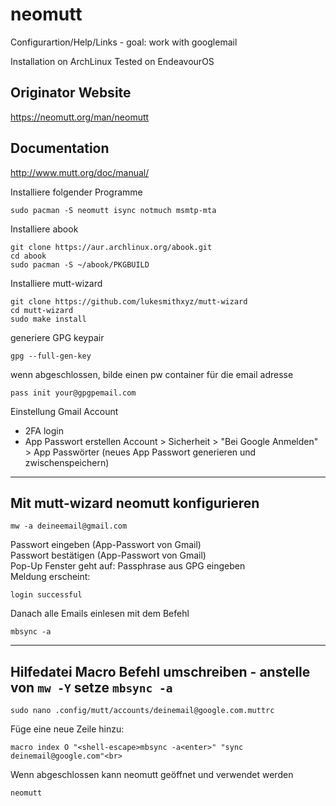 # neomutt
Configurartion/Help/Links - goal: work with googlemail

Installation on ArchLinux
Tested on EndeavourOS

## Originator Website
https://neomutt.org/man/neomutt

## Documentation
http://www.mutt.org/doc/manual/

Installiere folgender Programme
```
sudo pacman -S neomutt isync notmuch msmtp-mta
```
Installiere abook
```
git clone https://aur.archlinux.org/abook.git
cd abook
sudo pacman -S ~/abook/PKGBUILD 
```
Installiere mutt-wizard
```
git clone https://github.com/lukesmithxyz/mutt-wizard
cd mutt-wizard
sudo make install
```
generiere GPG keypair
```
gpg --full-gen-key
```
wenn abgeschlossen, bilde einen pw container für die email adresse
```
pass init your@gpgpemail.com
```
Einstellung Gmail Account
* 2FA login
* App Passwort erstellen
Account > Sicherheit > "Bei Google Anmelden" > App Passwörter
(neues App Passwort generieren und zwischenspeichern)
---
## Mit mutt-wizard neomutt konfigurieren
```
mw -a deineemail@gmail.com
```
Passwort eingeben (App-Passwort von Gmail)<br>
Passwort bestätigen (App-Passwort von Gmail)<br>
Pop-Up Fenster geht auf: Passphrase aus GPG eingeben<br>
Meldung erscheint:
```
login successful
```
Danach alle Emails einlesen mit dem Befehl
```
mbsync -a
```
---
## Hilfedatei Macro Befehl umschreiben - anstelle von ```mw -Y``` setze ```mbsync -a```<br>
```
sudo nano .config/mutt/accounts/deinemail@google.com.muttrc
```
Füge eine neue Zeile hinzu:
```
macro index O "<shell-escape>mbsync -a<enter>" "sync deinemail@google.com"<br>
```
Wenn abgeschlossen kann neomutt geöffnet und verwendet werden
```
neomutt
```
